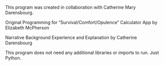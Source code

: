 This program was created in collaboration with Catherine Mary Darensbourg. 

Original Programming for “Survival/Comfort/Opulence” Calculator App by 
Elizabeth McPherson

Narrative Background Experience and Explanation by 
Catherine Darensbourg

This program does not need any additional libraries or imports to run. Just Python. 
